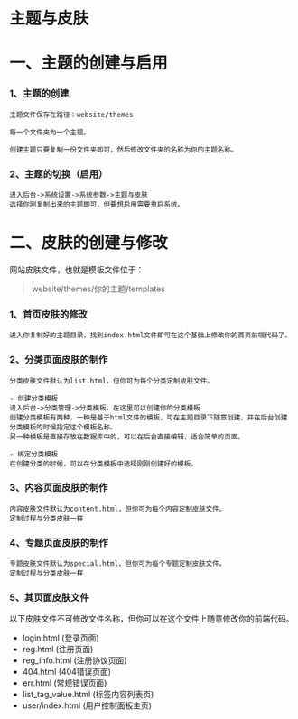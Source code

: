 # 主题与皮肤

# 一、主题的创建与启用

### 1、主题的创建

    主题文件保存在路径：website/themes

    每一个文件夹为一个主题。

    创建主题只要复制一份文件夹即可，然后修改文件夹的名称为你的主题名称。


### 2、主题的切换（启用）

    进入后台->系统设置->系统参数->主题与皮肤
    选择你刚复制出来的主题即可，但要想启用需要重启系统。

# 二、皮肤的创建与修改

网站皮肤文件，也就是模板文件位于：
> website/themes/你的主题/templates

### 1、首页皮肤的修改
    进入你复制好的主题目录，找到index.html文件即可在这个基础上修改你的首页前端代码了。

### 2、分类页面皮肤的制作
    分类皮肤文件默认为list.html，但你可为每个分类定制皮肤文件。

    - 创建分类模板
    进入后台->分类管理->分类模板，在这里可以创建你的分类模板
    创建分类模板有两种，一种是基于html文件的模板，可在主题目录下随意创建，并在后台创建分类模板的时候指定这个模板名称。
    另一种模板是直接存放在数据库中的，可以在后台直接编辑，适合简单的页面。

    - 绑定分类模板
    在创建分类的时候，可以在分类模板中选择刚刚创建好的模板。

### 3、内容页面皮肤的制作
    内容皮肤文件默认为content.html，但你可为每个内容定制皮肤文件。
    定制过程与分类皮肤一样

### 4、专题页面皮肤的制作
    专题皮肤文件默认为special.html，但你可为每个专题定制皮肤文件。
    定制过程与分类皮肤一样

### 5、其页面皮肤文件
以下皮肤文件不可修改文件名称，但你可以在这个文件上随意修改你的前端代码。

- login.html (登录页面)
- reg.html (注册页面)
- reg_info.html (注册协议页面)
- 404.html (404错误页面)
- err.html (常规错误页面)
- list_tag_value.html (标签内容列表页)
- user/index.html (用户控制面板主页)
